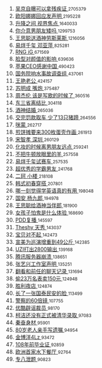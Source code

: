 1. [ 吴京自曝可以拿残疾证 ](https://s.weibo.com/weibo?q=%23%E5%90%B4%E4%BA%AC%E8%87%AA%E6%9B%9D%E5%8F%AF%E4%BB%A5%E6%8B%BF%E6%AE%8B%E7%96%BE%E8%AF%81%23&Refer=top) <small>2705379</small>
1. [ 欧阳娜娜回应发声明 ](https://s.weibo.com/weibo?q=%23%E6%AC%A7%E9%98%B3%E5%A8%9C%E5%A8%9C%E5%9B%9E%E5%BA%94%E5%8F%91%E5%A3%B0%E6%98%8E%23&Refer=top) <small>2195228</small>
1. [ 升降之间 视界焦点 ](https://s.weibo.com/weibo?q=%23%E5%8D%87%E9%99%8D%E4%B9%8B%E9%97%B4%20%E8%A7%86%E7%95%8C%E7%84%A6%E7%82%B9%23&Refer=top) <small>1640033</small>
1. [ 你介意男朋友矮吗 ](https://s.weibo.com/weibo?q=%23%E4%BD%A0%E4%BB%8B%E6%84%8F%E7%94%B7%E6%9C%8B%E5%8F%8B%E7%9F%AE%E5%90%97%23&Refer=top) <small>1299753</small>
1. [ 王思聪送酒神劳斯莱斯 ](https://s.weibo.com/weibo?q=%23%E7%8E%8B%E6%80%9D%E8%81%AA%E9%80%81%E9%85%92%E7%A5%9E%E5%8A%B3%E6%96%AF%E8%8E%B1%E6%96%AF%23&Refer=top) <small>1216056</small>
1. [ 易烊千玺 邓亚萍 ](https://s.weibo.com/weibo?q=%E6%98%93%E7%83%8A%E5%8D%83%E7%8E%BA%20%E9%82%93%E4%BA%9A%E8%90%8D&Refer=top) <small>825281</small>
1. [ RNG iG ](https://s.weibo.com/weibo?q=%23RNG%20iG%23&Refer=top) <small>671569</small>
1. [ 脸型对颜值的影响 ](https://s.weibo.com/weibo?q=%23%E8%84%B8%E5%9E%8B%E5%AF%B9%E9%A2%9C%E5%80%BC%E7%9A%84%E5%BD%B1%E5%93%8D%23&Refer=top) <small>639636</small>
1. [ 苹果CEO感谢中国 ](https://s.weibo.com/weibo?q=%23%E8%8B%B9%E6%9E%9CCEO%E6%84%9F%E8%B0%A2%E4%B8%AD%E5%9B%BD%23&Refer=top) <small>490423</small>
1. [ 国务院响水事故调查组 ](https://s.weibo.com/weibo?q=%E5%9B%BD%E5%8A%A1%E9%99%A2%E5%93%8D%E6%B0%B4%E4%BA%8B%E6%95%85%E8%B0%83%E6%9F%A5%E7%BB%84&Refer=top) <small>437061</small>
1. [ 王艳老公 ](https://s.weibo.com/weibo?q=%23%E7%8E%8B%E8%89%B3%E8%80%81%E5%85%AC%23&Refer=top) <small>424157</small>
1. [ 苏明成 嘴炮 ](https://s.weibo.com/weibo?q=%E8%8B%8F%E6%98%8E%E6%88%90%20%E5%98%B4%E7%82%AE&Refer=top) <small>375487</small>
1. [ 周杰伦 该是写歌的时候了 ](https://s.weibo.com/weibo?q=%E5%91%A8%E6%9D%B0%E4%BC%A6%20%E8%AF%A5%E6%98%AF%E5%86%99%E6%AD%8C%E7%9A%84%E6%97%B6%E5%80%99%E4%BA%86&Refer=top) <small>360516</small>
1. [ 东三省离结比 ](https://s.weibo.com/weibo?q=%E4%B8%9C%E4%B8%89%E7%9C%81%E7%A6%BB%E7%BB%93%E6%AF%94&Refer=top) <small>304118</small>
1. [ 酒神结婚 ](https://s.weibo.com/weibo?q=%23%E9%85%92%E7%A5%9E%E7%BB%93%E5%A9%9A%23&Refer=top) <small>265036</small>
1. [ 交完罚款取车 少了13只猪蹄 ](https://s.weibo.com/weibo?q=%E4%BA%A4%E5%AE%8C%E7%BD%9A%E6%AC%BE%E5%8F%96%E8%BD%A6%20%E5%B0%91%E4%BA%8613%E5%8F%AA%E7%8C%AA%E8%B9%84&Refer=top) <small>264556</small>
1. [ 咪蒙 ](https://s.weibo.com/weibo?q=%E5%92%AA%E8%92%99&Refer=top) <small>262717</small>
1. [ 煎饼摊要来300枚蛋壳作画 ](https://s.weibo.com/weibo?q=%23%E7%85%8E%E9%A5%BC%E6%91%8A%E8%A6%81%E6%9D%A5300%E6%9E%9A%E8%9B%8B%E5%A3%B3%E4%BD%9C%E7%94%BB%23&Refer=top) <small>261913</small>
1. [ 宋智孝 深圳 ](https://s.weibo.com/weibo?q=%E5%AE%8B%E6%99%BA%E5%AD%9D%20%E6%B7%B1%E5%9C%B3&Refer=top) <small>260129</small>
1. [ 化妆的时候离男朋友远点 ](https://s.weibo.com/weibo?q=%23%E5%8C%96%E5%A6%86%E7%9A%84%E6%97%B6%E5%80%99%E7%A6%BB%E7%94%B7%E6%9C%8B%E5%8F%8B%E8%BF%9C%E7%82%B9%23&Refer=top) <small>259241</small>
1. [ 不把牛顿放眼里的羊 ](https://s.weibo.com/weibo?q=%E4%B8%8D%E6%8A%8A%E7%89%9B%E9%A1%BF%E6%94%BE%E7%9C%BC%E9%87%8C%E7%9A%84%E7%BE%8A&Refer=top) <small>257558</small>
1. [ 易烊千玺试赛车 ](https://s.weibo.com/weibo?q=%23%E6%98%93%E7%83%8A%E5%8D%83%E7%8E%BA%E8%AF%95%E8%B5%9B%E8%BD%A6%23&Refer=top) <small>257535</small>
1. [ 超优秀的学霸男友 ](https://s.weibo.com/weibo?q=%23%E8%B6%85%E4%BC%98%E7%A7%80%E7%9A%84%E5%AD%A6%E9%9C%B8%E7%94%B7%E5%8F%8B%23&Refer=top) <small>241768</small>
1. [ 二珂 小楼 ](https://s.weibo.com/weibo?q=%E4%BA%8C%E7%8F%82%20%E5%B0%8F%E6%A5%BC&Refer=top) <small>218108</small>
1. [ 韩式初春穿搭 ](https://s.weibo.com/weibo?q=%23%E9%9F%A9%E5%BC%8F%E5%88%9D%E6%98%A5%E7%A9%BF%E6%90%AD%23&Refer=top) <small>207801</small>
1. [ 哪一刻觉得学英语真的有用 ](https://s.weibo.com/weibo?q=%23%E5%93%AA%E4%B8%80%E5%88%BB%E8%A7%89%E5%BE%97%E5%AD%A6%E8%8B%B1%E8%AF%AD%E7%9C%9F%E7%9A%84%E6%9C%89%E7%94%A8%23&Refer=top) <small>198048</small>
1. [ 国安 杨九郎 ](https://s.weibo.com/weibo?q=%E5%9B%BD%E5%AE%89%20%E6%9D%A8%E4%B9%9D%E9%83%8E&Refer=top) <small>194978</small>
1. [ 王思聪给酒神当伴郎 ](https://s.weibo.com/weibo?q=%23%E7%8E%8B%E6%80%9D%E8%81%AA%E7%BB%99%E9%85%92%E7%A5%9E%E5%BD%93%E4%BC%B4%E9%83%8E%23&Refer=top) <small>181900</small>
1. [ 女孩子怕鬼是什么体验 ](https://s.weibo.com/weibo?q=%23%E5%A5%B3%E5%AD%A9%E5%AD%90%E6%80%95%E9%AC%BC%E6%98%AF%E4%BB%80%E4%B9%88%E4%BD%93%E9%AA%8C%23&Refer=top) <small>168690</small>
1. [ PDD复播 ](https://s.weibo.com/weibo?q=%23PDD%E5%A4%8D%E6%92%AD%23&Refer=top) <small>145597</small>
1. [ Theshy 天秀 ](https://s.weibo.com/weibo?q=Theshy%20%E5%A4%A9%E7%A7%80&Refer=top) <small>143037</small>
1. [ 宝贝对不起 ](https://s.weibo.com/weibo?q=%E5%AE%9D%E8%B4%9D%E5%AF%B9%E4%B8%8D%E8%B5%B7&Refer=top) <small>142473</small>
1. [ 宣美为巡演增重到49公斤 ](https://s.weibo.com/weibo?q=%23%E5%AE%A3%E7%BE%8E%E4%B8%BA%E5%B7%A1%E6%BC%94%E5%A2%9E%E9%87%8D%E5%88%B049%E5%85%AC%E6%96%A4%23&Refer=top) <small>142385</small>
1. [ UZI打出2800输出 ](https://s.weibo.com/weibo?q=UZI%E6%89%93%E5%87%BA2800%E8%BE%93%E5%87%BA&Refer=top) <small>139168</small>
1. [ 腾讯服务器崩溃 ](https://s.weibo.com/weibo?q=%23%E8%85%BE%E8%AE%AF%E6%9C%8D%E5%8A%A1%E5%99%A8%E5%B4%A9%E6%BA%83%23&Refer=top) <small>138651</small>
1. [ 张艺兴工作室声明 ](https://s.weibo.com/weibo?q=%23%E5%BC%A0%E8%89%BA%E5%85%B4%E5%B7%A5%E4%BD%9C%E5%AE%A4%E5%A3%B0%E6%98%8E%23&Refer=top) <small>135251</small>
1. [ 翻看和前任的聊天记录 ](https://s.weibo.com/weibo?q=%23%E7%BF%BB%E7%9C%8B%E5%92%8C%E5%89%8D%E4%BB%BB%E7%9A%84%E8%81%8A%E5%A4%A9%E8%AE%B0%E5%BD%95%23&Refer=top) <small>131694</small>
1. [ 偷23万名表卖150元 ](https://s.weibo.com/weibo?q=%E5%81%B723%E4%B8%87%E5%90%8D%E8%A1%A8%E5%8D%96150%E5%85%83&Refer=top) <small>124948</small>
1. [ 胜利夜店 ](https://s.weibo.com/weibo?q=%E8%83%9C%E5%88%A9%E5%A4%9C%E5%BA%97&Refer=top) <small>124874</small>
1. [ 长了一张国泰民安的脸 ](https://s.weibo.com/weibo?q=%23%E9%95%BF%E4%BA%86%E4%B8%80%E5%BC%A0%E5%9B%BD%E6%B3%B0%E6%B0%91%E5%AE%89%E7%9A%84%E8%84%B8%23&Refer=top) <small>113499</small>
1. [ 警察的60倍镜 ](https://s.weibo.com/weibo?q=%23%E8%AD%A6%E5%AF%9F%E7%9A%8460%E5%80%8D%E9%95%9C%23&Refer=top) <small>107755</small>
1. [ 优酷辟谣裁员 ](https://s.weibo.com/weibo?q=%E4%BC%98%E9%85%B7%E8%BE%9F%E8%B0%A3%E8%A3%81%E5%91%98&Refer=top) <small>98170</small>
1. [ 柯洁还没有正式被清华录取 ](https://s.weibo.com/weibo?q=%E6%9F%AF%E6%B4%81%E8%BF%98%E6%B2%A1%E6%9C%89%E6%AD%A3%E5%BC%8F%E8%A2%AB%E6%B8%85%E5%8D%8E%E5%BD%95%E5%8F%96&Refer=top) <small>97083</small>
1. [ 秦奋身材 ](https://s.weibo.com/weibo?q=%23%E7%A7%A6%E5%A5%8B%E8%BA%AB%E6%9D%90%23&Refer=top) <small>95901</small>
1. [ 80岁老人亲手写遗嘱 ](https://s.weibo.com/weibo?q=80%E5%B2%81%E8%80%81%E4%BA%BA%E4%BA%B2%E6%89%8B%E5%86%99%E9%81%97%E5%98%B1&Refer=top) <small>94954</small>
1. [ 金博洋4Lz ](https://s.weibo.com/weibo?q=%E9%87%91%E5%8D%9A%E6%B4%8B4Lz&Refer=top) <small>93472</small>
1. [ 108年前毕业证 ](https://s.weibo.com/weibo?q=%23108%E5%B9%B4%E5%89%8D%E6%AF%95%E4%B8%9A%E8%AF%81%23&Refer=top) <small>92859</small>
1. [ 欧洲首家水下餐厅 ](https://s.weibo.com/weibo?q=%E6%AC%A7%E6%B4%B2%E9%A6%96%E5%AE%B6%E6%B0%B4%E4%B8%8B%E9%A4%90%E5%8E%85&Refer=top) <small>92764</small>
1. [ 专八泄题 ](https://s.weibo.com/weibo?q=%23%E4%B8%93%E5%85%AB%E6%B3%84%E9%A2%98%23&Refer=top) <small>90823</small>